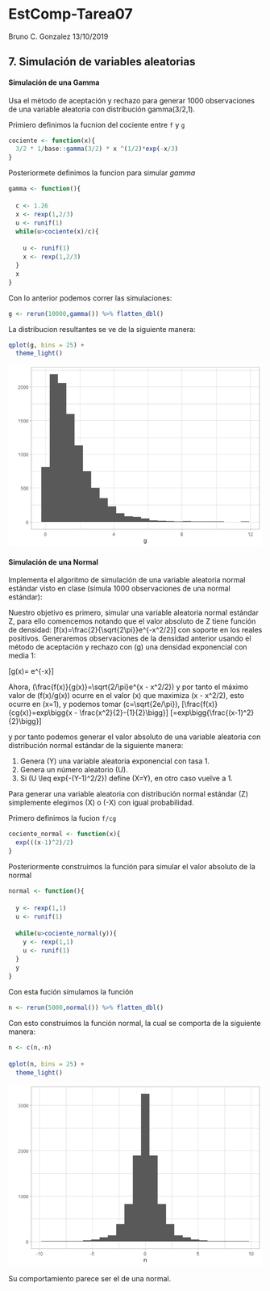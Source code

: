 EstComp-Tarea07
================
Bruno C. Gonzalez
13/10/2019

## 7\. Simulación de variables aleatorias

#### Simulación de una Gamma

Usa el método de aceptación y rechazo para generar 1000 observaciones de
una variable aleatoria con distribución gamma(3/2,1).

Primiero definimos la fucnion del cociente entre `f` y `g`

``` r
cociente <- function(x){
  3/2 * 1/base::gamma(3/2) * x ^(1/2)*exp(-x/3)
}
```

Posteriormete definimos la funcion para simular *gamma*

``` r
gamma <- function(){
  
  c <- 1.26
  x <- rexp(1,2/3)
  u <- runif(1)
  while(u>cociente(x)/c){

    u <- runif(1)
    x <- rexp(1,2/3)
  }
  x
}
```

Con lo anterior podemos correr las simulaciones:

``` r
g <- rerun(10000,gamma()) %>% flatten_dbl()
```

La distribucion resultantes se ve de la siguiente manera:

``` r
qplot(g, bins = 25) +
  theme_light()
```

![](EstComp-Tarea07-BCG_files/figure-gfm/unnamed-chunk-4-1.png)<!-- -->

#### Simulación de una Normal

Implementa el algoritmo de simulación de una variable aleatoria normal
estándar visto en clase (simula 1000 observaciones de una normal
estándar):

Nuestro objetivo es primero, simular una variable aleatoria normal
estándar Z, para ello comencemos notando que el valor absoluto de Z
tiene función de densidad: \[f(x)=\frac{2}{\sqrt{2\pi}}e^{-x^2/2}\] con
soporte en los reales positivos. Generaremos observaciones de la
densidad anterior usando el método de aceptación y rechazo con \(g\) una
densidad exponencial con media 1:

\[g(x)= e^{-x}\]

Ahora, \(\frac{f(x)}{g(x)}=\sqrt{2/\pi}e^{x - x^2/2}\) y por tanto el
máximo valor de \(f(x)/g(x)\) ocurre en el valor \(x\) que maximiza
\(x - x^2/2\), esto ocurre en \(x=1\), y podemos tomar
\(c=\sqrt{2e/\pi}\),
\[\frac{f(x)}{cg(x)}=exp\bigg\{x - \frac{x^2}{2}-{1}{2}\bigg\}\]
\[=exp\bigg\{\frac{(x-1)^2}{2}\bigg\}\]

y por tanto podemos generar el valor absoluto de una variable aleatoria
con distribución normal estándar de la siguiente manera:

1.  Genera \(Y\) una variable aleatoria exponencial con tasa 1.  
2.  Genera un número aleatorio \(U\).  
3.  Si \(U \leq exp\{-(Y-1)^2/2\}\) define \(X=Y\), en otro caso vuelve
    a 1.

Para generar una variable aleatoria con distribución normal estándar
\(Z\) simplemente elegimos \(X\) o \(-X\) con igual probabilidad.

Primero definimos la fucion `f/cg`

``` r
cociente_normal <- function(x){
  exp(((x-1)^2)/2)
}
```

Posteriormente construimos la función para simular el valor absoluto de
la normal

``` r
normal <- function(){
  
  y <- rexp(1,1)
  u <- runif(1)
  
  while(u>cociente_normal(y)){
    y <- rexp(1,1)
    u <- runif(1)
  }
  y
}
```

Con esta fución simulamos la función

``` r
n <- rerun(5000,normal()) %>% flatten_dbl()
```

Con esto construimos la función normal, la cual se comporta de la
siguiente manera:

``` r
n <- c(n,-n)

qplot(n, bins = 25) +
  theme_light()
```

![](EstComp-Tarea07-BCG_files/figure-gfm/unnamed-chunk-9-1.png)<!-- -->

Su comportamiento parece ser el de una normal.
